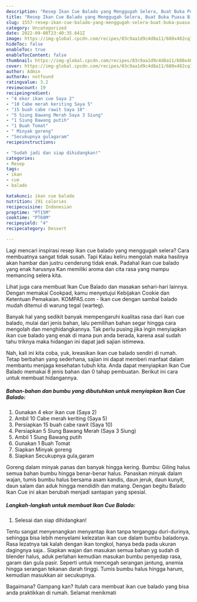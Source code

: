 ```yaml
---
description: "Resep Ikan Cue Balado yang Menggugah Selera, Buat Buka Puasa Bikin Ngiler"
title: "Resep Ikan Cue Balado yang Menggugah Selera, Buat Buka Puasa Bikin Ngiler"
slug: 1557-resep-ikan-cue-balado-yang-menggugah-selera-buat-buka-puasa-bikin-ngiler
category: Uncategorized
date: 2022-09-08T23:40:35.641Z
image: https://img-global.cpcdn.com/recipes/03c9aa1d9c4d8a11/680x482cq70/ikan-cue-balado-foto-resep-utama.jpg
hideToc: false
enableToc: true
enableTocContent: false
thumbnail: https://img-global.cpcdn.com/recipes/03c9aa1d9c4d8a11/680x482cq70/ikan-cue-balado-foto-resep-utama.jpg
cover: https://img-global.cpcdn.com/recipes/03c9aa1d9c4d8a11/680x482cq70/ikan-cue-balado-foto-resep-utama.jpg
author: Admin
authorAv: notfound
ratingvalue: 3.2
reviewcount: 19
recipeingredient:
- "4 ekor ikan cue Saya 2"
- "10 Cabe merah keriting Saya 5"
- "15 buah cabe rawit Saya 10"
- "5 Siung Bawang Merah Saya 3 Siung"
- "1 Siung Bawang putih"
- "1 Buah Tomat"
- " Minyak goreng"
- "Secukupnya gulagaram"
recipeinstructions:

- "Sudah jadi dan siap dihidangkan!"
categories:
- Resep
tags:
- ikan
- cue
- balado

katakunci: ikan cue balado 
nutrition: 291 calories
recipecuisine: Indonesian
preptime: "PT15M"
cooktime: "PT60M"
recipeyield: "4"
recipecategory: Dessert

---
```



Lagi mencari inspirasi resep ikan cue balado yang menggugah selera? Cara membuatnya sangat tidak susah. Tapi Kalau keliru mengolah maka hasilnya akan hambar dan justru cenderung tidak enak. Padahal ikan cue balado yang enak harusnya Kan memiliki aroma dan cita rasa yang mampu memancing selera kita.


Lihat juga cara membuat Ikan Cue Balado dan masakan sehari-hari lainnya. Dengan memakai Cookpad, kamu menyetujui Kebijakan Cookie dan Ketentuan Pemakaian. KOMPAS.com - Ikan cue dengan sambal balado mudah ditemui di warung tegal (warteg).

Banyak hal yang sedikit banyak mempengaruhi kualitas rasa dari ikan cue balado, mulai dari jenis bahan, lalu pemilihan bahan segar hingga cara mengolah dan menghidangkannya. Tak perlu pusing jika ingin menyiapkan ikan cue balado yang enak di mana pun anda berada, karena asal sudah tahu triknya maka hidangan ini dapat jadi sajian istimewa.


Nah, kali ini kita coba, yuk, kreasikan ikan cue balado sendiri di rumah. Tetap berbahan yang sederhana, sajian ini dapat memberi manfaat dalam membantu menjaga kesehatan tubuh kita. Anda dapat menyiapkan Ikan Cue Balado memakai 8 jenis bahan dan 0 tahap pembuatan. Berikut ini cara untuk membuat hidangannya.

<!--inarticleads1-->

##### Bahan-bahan dan bumbu yang dibutuhkan untuk menyiapkan Ikan Cue Balado:

1. Gunakan 4 ekor ikan cue (Saya 2)
1. Ambil 10 Cabe merah keriting (Saya 5)
1. Persiapkan 15 buah cabe rawit (Saya 10)
1. Persiapkan 5 Siung Bawang Merah (Saya 3 Siung)
1. Ambil 1 Siung Bawang putih
1. Gunakan 1 Buah Tomat
1. Siapkan  Minyak goreng
1. Siapkan Secukupnya gula,garam


Goreng dalam minyak panas dan banyak hingga kering. Bumbu: Giling halus semua bahan bumbu hingga benar-benar halus. Panaskan minyak dalam wajan, tumis bumbu halus bersama asam kandis, daun jeruk, daun kunyit, daun salam dan aduk hingga mendidih dan matang. Dengan begitu Balado Ikan Cue ini akan berubah menjadi santapan yang spesial. 

<!--inarticleads2-->

##### Langkah-langkah untuk membuat Ikan Cue Balado:


1. Selesai dan siap dihidangkan!

Tentu sangat menyenangkan menyantap ikan tanpa terganggu duri-durinya, sehingga bisa lebih menyelami kelezatan ikan cue dalam bumbu baladonya. Rasa lezatnya tak kalah dengan ikan tongkol, hanya beda pada ukuran dagingnya saja.. Siapkan wajan dan masukan semua bahan yg sudah di blender halus, aduk perlahan kemudian masukan bumbu penyedap rasa, garam dan gula pasir. Seperti untuk mencegah serangan jantung, anemia hingga serangan tekanan darah tinggi. Tumis bumbu halus hingga harum, kemudian masukkan air secukupnya. 

Bagaimana? Gampang kan? Itulah cara membuat ikan cue balado yang bisa anda praktikkan di rumah. Selamat menikmati
